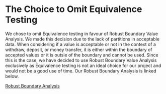 # The Choice to Omit Equivalence Testing

We chose to omit Equivalence testing in favour of Robust Boundary Value Analysis. We made this decision due to the lack of partitions in acceptable data. When considering if a value is acceptable or not in the context of a withdraw, deposit, or money transfer, it is either within the 
boundary of accepted values or it is outsie of the boundary and cannot be used. Since this is the case, we have decided to use Robust Boundary Value Analysis exclusively as Equivalence testing is not an ideal choice for our project and would not be a good use of time.
Our Robust Boundary Analysis is linked below.

[Robust Boundary Analysis](https://github.com/Shahzil27/Banking-Simulator/tree/main/Testing/Specification%20Based%20Testing/Boundary%20Value%20Analysis)
